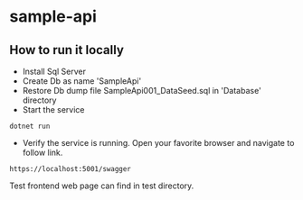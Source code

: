 # sample-api

## How to run it locally
* Install Sql Server
* Create Db as name 'SampleApi'
* Restore Db dump file SampleApi001_DataSeed.sql in 'Database' directory
* Start the service
```
dotnet run
```
* Verify the service is running. Open your favorite browser and navigate to follow link.
```
https://localhost:5001/swagger
```

Test frontend web page can find in test directory.

